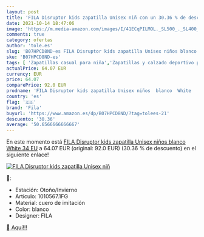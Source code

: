 ```yaml
---
layout: post
title: 'FILA Disruptor kids zapatilla Unisex niñ con un 30.36 % de descuento'
date: 2021-10-14 18:47:06
image: 'https://m.media-amazon.com/images/I/41ECqPILMOL._SL500_._SL400_.jpg'
comments: true
category: ofertas
author: 'tole.es'
slug: 'B07HPCD8ND-es FILA Disruptor kids zapatilla Unisex niños blanco White 34 EU'
sku: 'B07HPCD8ND-es'
tags: [ 'Zapatillas casual para niña','Zapatillas y calzado deportivo para niña','Zapatos','Zapatos - Niñas','Zapatos y complementos','fila','zapatilla', ]
actualPrice: 64.07 EUR
currency: EUR
price: 64.07
comparePrice: 92.0 EUR
prodname: 'FILA Disruptor kids zapatilla Unisex niños  blanco  White   34 EU'
country: 'es'
flag: '🇪🇸'
brand: 'Fila'
buyurl: 'https://www.amazon.es/dp/B07HPCD8ND/?tag=tolees-21'
descuento: '30.36'
average: '50.6566666666667'
---
```


En este momento está [FILA Disruptor kids zapatilla Unisex niños  blanco  White   34 EU](https://www.amazon.es/dp/B07HPCD8ND/?tag=tolees-21) a 64.07 EUR (original: 92.0 EUR) (30.36 %  de descuento) en el siguiente enlace!

[![FILA Disruptor kids zapatilla Unisex niñ](https://m.media-amazon.com/images/I/41ECqPILMOL._SL500_._SL400_.jpg)](https://www.amazon.es/dp/B07HPCD8ND/?tag=tolees-21)

🔎:

- Estación: Otoño/Invierno
- Artículo: 1010567.1FG
- Material: cuero de imitación
- Color: blanco
- Designer: FILA

[🛒 Aquí!!!](https://www.amazon.es/dp/B07HPCD8ND/?tag=tolees-21)
